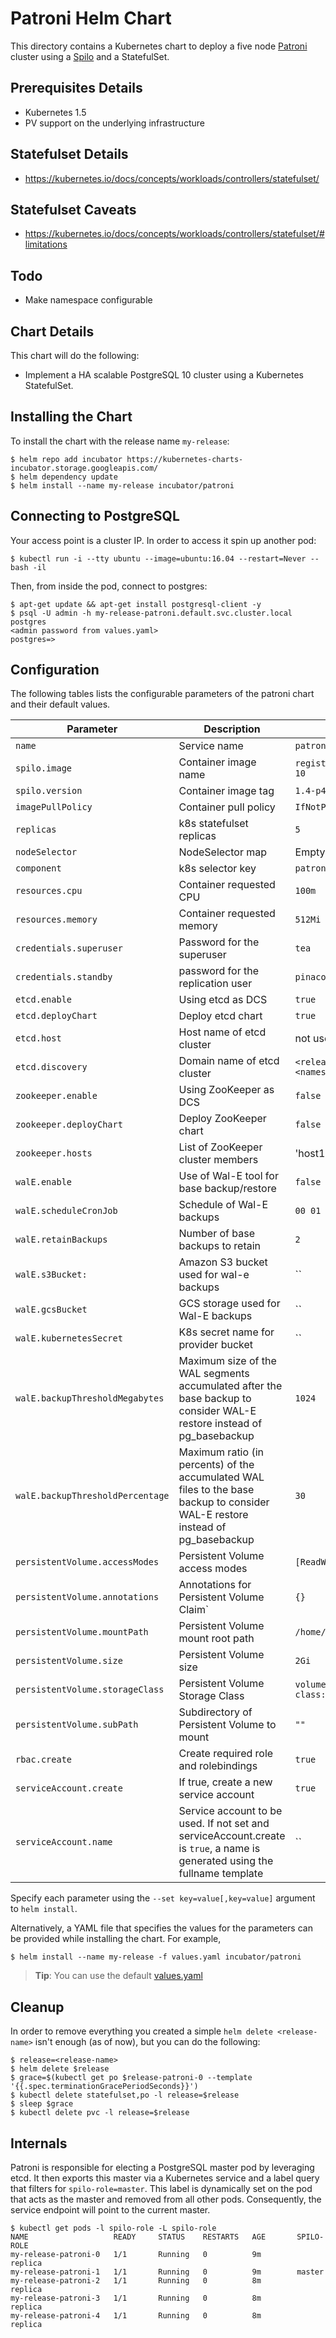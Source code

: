 # Patroni Helm Chart

This directory contains a Kubernetes chart to deploy a five node [Patroni](https://github.com/zalando/patroni/) cluster using a [Spilo](https://github.com/zalando/spilo) and a StatefulSet.

## Prerequisites Details
* Kubernetes 1.5
* PV support on the underlying infrastructure

## Statefulset Details
* https://kubernetes.io/docs/concepts/workloads/controllers/statefulset/

## Statefulset Caveats
* https://kubernetes.io/docs/concepts/workloads/controllers/statefulset/#limitations

## Todo
* Make namespace configurable

## Chart Details
This chart will do the following:

* Implement a HA scalable PostgreSQL 10 cluster using a Kubernetes StatefulSet.

## Installing the Chart

To install the chart with the release name `my-release`:

```console
$ helm repo add incubator https://kubernetes-charts-incubator.storage.googleapis.com/
$ helm dependency update
$ helm install --name my-release incubator/patroni
```

## Connecting to PostgreSQL

Your access point is a cluster IP. In order to access it spin up another pod:

```console
$ kubectl run -i --tty ubuntu --image=ubuntu:16.04 --restart=Never -- bash -il
```

Then, from inside the pod, connect to postgres:

```console
$ apt-get update && apt-get install postgresql-client -y
$ psql -U admin -h my-release-patroni.default.svc.cluster.local postgres
<admin password from values.yaml>
postgres=>
```

## Configuration

The following tables lists the configurable parameters of the patroni chart and their default values.

|       Parameter                   |           Description                     |                         Default                     |
|-----------------------------------|-------------------------------------------|-----------------------------------------------------|
| `name`                            | Service name                              | `patroni`                                           |
| `spilo.image`                     | Container image name                      | `registry.opensource.zalan.do/acid/spilo-10`        |
| `spilo.version`                   | Container image tag                       | `1.4-p4`                                            |
| `imagePullPolicy`                 | Container pull policy                     | `IfNotPresent`                                      |
| `replicas`                        | k8s statefulset replicas                  | `5`                                                 |
| `nodeSelector`                    | NodeSelector map                          | Empty                                               |
| `component`                       | k8s selector key                          | `patroni`                                           |
| `resources.cpu`                   | Container requested CPU                   | `100m`                                              |
| `resources.memory`                | Container requested memory                | `512Mi`                                             |
| `credentials.superuser`           | Password for the superuser                | `tea`                                               |
| `credentials.standby`             | password for the replication user         | `pinacolada`                                        |
| `etcd.enable`                     | Using etcd as DCS                         | `true`                                              |
| `etcd.deployChart`                | Deploy etcd chart                         | `true`                                              |
| `etcd.host`                       | Host name of etcd cluster                 | not used (`etcd.discovery`) is used instead)        |
| `etcd.discovery`                  | Domain name of etcd cluster               | `<release-name>-etcd.<namespace>.svc.cluster.local` |
| `zookeeper.enable`                | Using ZooKeeper as DCS                    | `false`                                             |
| `zookeeper.deployChart`           | Deploy ZooKeeper chart                    | `false`                                             |
| `zookeeper.hosts`                 | List of ZooKeeper cluster members         | 'host1:port1','host2:port2','etc...'                |
| `walE.enable`                     | Use of Wal-E tool for base backup/restore | `false`                                             |
| `walE.scheduleCronJob`            | Schedule of Wal-E backups                 | `00 01 * * *`                                       |
| `walE.retainBackups`              | Number of base backups to retain          | `2`                                                 |
| `walE.s3Bucket:`                  | Amazon S3 bucket used for wal-e backups   | ``                                                  |
| `walE.gcsBucket`                  | GCS storage used for Wal-E backups        | ``                                                  |
| `walE.kubernetesSecret`           | K8s secret name for provider bucket       | ``                                                  |
| `walE.backupThresholdMegabytes`   | Maximum size of the WAL segments accumulated after the base backup to consider WAL-E restore instead of pg_basebackup | `1024` |
| `walE.backupThresholdPercentage`  | Maximum ratio (in percents) of the accumulated WAL files to the base backup to consider WAL-E restore instead of pg_basebackup | `30` |
| `persistentVolume.accessModes`    | Persistent Volume access modes            | `[ReadWriteOnce]`                                   |
| `persistentVolume.annotations`    | Annotations for Persistent Volume Claim`  | `{}`                                                |
| `persistentVolume.mountPath`      | Persistent Volume mount root path         | `/home/postgres/pgdata`                             |
| `persistentVolume.size`           | Persistent Volume size                    | `2Gi`                                               |
| `persistentVolume.storageClass`   | Persistent Volume Storage Class           | `volume.alpha.kubernetes.io/storage-class: default` |
| `persistentVolume.subPath`        | Subdirectory of Persistent Volume to mount | `""` |
| `rbac.create`                     | Create required role and rolebindings     | `true`                                              |
| `serviceAccount.create`           | If true, create a new service account	    | `true`                                              |
| `serviceAccount.name`             | Service account to be used. If not set and serviceAccount.create is `true`, a name is generated using the fullname template | ``  

Specify each parameter using the `--set key=value[,key=value]` argument to `helm install`.

Alternatively, a YAML file that specifies the values for the parameters can be provided while installing the chart. For example,

```console
$ helm install --name my-release -f values.yaml incubator/patroni
```

> **Tip**: You can use the default [values.yaml](values.yaml)

## Cleanup

In order to remove everything you created a simple `helm delete <release-name>` isn't enough (as of now), but you can do the following:

```console
$ release=<release-name>
$ helm delete $release
$ grace=$(kubectl get po $release-patroni-0 --template '{{.spec.terminationGracePeriodSeconds}}')
$ kubectl delete statefulset,po -l release=$release
$ sleep $grace
$ kubectl delete pvc -l release=$release
```

## Internals

Patroni is responsible for electing a PostgreSQL master pod by leveraging etcd.
It then exports this master via a Kubernetes service and a label query that filters for `spilo-role=master`.
This label is dynamically set on the pod that acts as the master and removed from all other pods.
Consequently, the service endpoint will point to the current master.

```console
$ kubectl get pods -l spilo-role -L spilo-role
NAME                   READY     STATUS    RESTARTS   AGE       SPILO-ROLE
my-release-patroni-0   1/1       Running   0          9m        replica
my-release-patroni-1   1/1       Running   0          9m        master
my-release-patroni-2   1/1       Running   0          8m        replica
my-release-patroni-3   1/1       Running   0          8m        replica
my-release-patroni-4   1/1       Running   0          8m        replica
```
